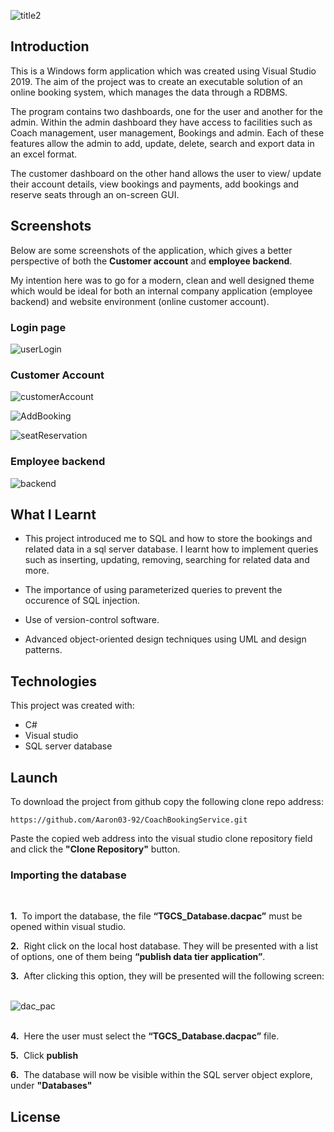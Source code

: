 
![title2](https://user-images.githubusercontent.com/77536598/124756323-3ec75680-df24-11eb-9e71-d87fb63a8e91.png)



## **Introduction**

This is a Windows form application which was created using Visual Studio 2019. The aim of the project was to create an executable solution of an online booking system, which manages the data through a RDBMS. 

The program contains two dashboards, one for the user and another for the admin. Within the admin dashboard they have access to facilities such as Coach management, user management, Bookings and admin. Each of these features allow the admin to add, update, delete, search and export data in an excel format.

The customer dashboard on the other hand allows the user to view/ update their account details, view bookings and payments, add bookings and reserve seats through an on-screen GUI.
## **Screenshots**

Below are some screenshots of the application, which gives a better perspective of  both the **Customer account** and **employee backend**.

My intention here was to go for a modern, clean and well designed theme which would be ideal for both an internal company application (employee backend) and website environment (online customer account).

### **Login page**


![userLogin](https://user-images.githubusercontent.com/77536598/124354095-298bb880-dc02-11eb-891e-f65a404d93ee.png)

### **Customer Account**


![customerAccount](https://user-images.githubusercontent.com/77536598/124354135-5d66de00-dc02-11eb-9b60-fc2a21273d32.png)
<br/>

![AddBooking](https://user-images.githubusercontent.com/77536598/124354141-6952a000-dc02-11eb-849a-dc86c2d1d69e.png)
<br/>

![seatReservation](https://user-images.githubusercontent.com/77536598/124354156-7ff8f700-dc02-11eb-8c65-d1db925245d3.png)
<br/>

### **Employee backend**


![backend](https://user-images.githubusercontent.com/77536598/124354175-9e5ef280-dc02-11eb-961f-bd17ff711350.png)


## **What I Learnt**

* This project introduced me to SQL and how to store the bookings and related data in a sql server database. I learnt how to implement queries such as inserting, updating, removing, searching for related data and more. 

* The importance of using parameterized queries to prevent the occurence of SQL injection. 

* Use of version-control software.

* Advanced object-oriented design techniques using UML and design patterns.


## **Technologies**

This project was created with:

* C#
* Visual studio
* SQL server database

## **Launch**

To download the project from github copy the following clone repo address:
```
https://github.com/Aaron03-92/CoachBookingService.git
```

Paste the copied web address into the visual studio clone repository field and click the **"Clone Repository"** button.

### **Importing the database** 
<br/>

**1.**&nbsp; To import the database, the file **“TGCS_Database.dacpac”** must be opened within visual studio.

**2.**&nbsp; Right click on the local host database. They will be presented with a list of options, one of them being **“publish data tier application”**.

**3.**&nbsp; After clicking this option, they will be presented will the following screen:
<br/><br/>

![dac_pac](https://user-images.githubusercontent.com/77536598/124317291-d74d8780-db6e-11eb-885a-9d50a01e354f.jpg)
<br/><br/>


**4.**&nbsp; Here the user must select the **“TGCS_Database.dacpac”** file.

**5.**&nbsp; Click **publish**

**6.**&nbsp; The database will now be visible within the SQL server object explore, under **"Databases"**

## **License** 




